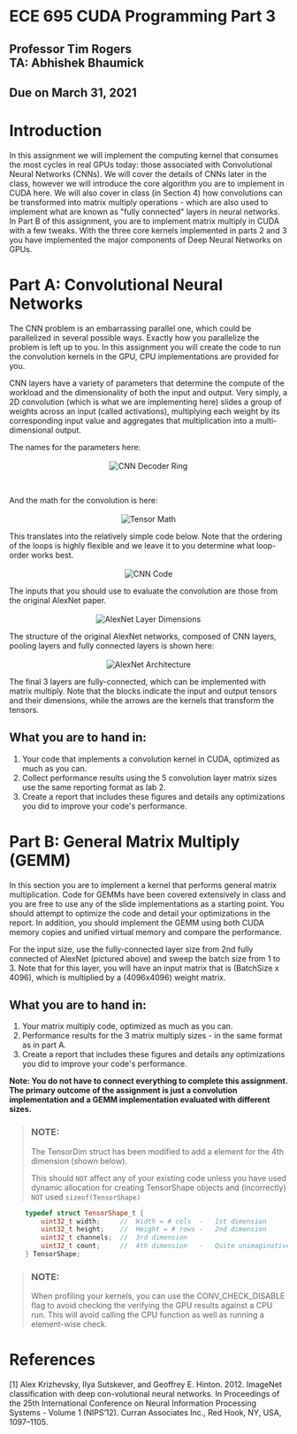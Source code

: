 
# ECE 695 CUDA Programming Part 3

## Professor Tim Rogers <br> TA: Abhishek Bhaumick

## Due on March 31, 2021


# Introduction


In this assignment we will implement the computing kernel that
consumes the most cycles in real GPUs today: those associated with Convolutional
Neural Networks (CNNs). We will cover the details of CNNs later in the class,
however we will introduce the core algorithm you are to implement in CUDA here.
We will also cover in class (in Section 4) how convolutions can be transformed
into matrix multiply operations - which are also used to implement what are
known as "fully connected" layers in neural networks.
In Part B of this assignment, you are to implement matrix multiply in
CUDA with a few tweaks. With the three core kernels implemented in parts 2 and 3
you have implemented the major components of Deep Neural Networks on GPUs.

# Part A: Convolutional Neural Networks

The CNN problem is an embarrassing parallel one, which could be parallelized in
several possible ways. Exactly how you parallelize the problem is left up to
you. In this assignment you will create the code to run the convolution kernels
in the GPU, CPU implementations are provided for you.


CNN layers have a variety of parameters that determine the compute of the
workload and the dimensionality of both the input and output. Very simply, a 2D
convolution (which is what we are implementing here) slides a group of weights
across an input (called activations), multiplying each weight by its
corresponding input value and aggregates that multiplication into a
multi-dimensional output.

The names for the parameters here:
<span style="display:block;text-align:center">\
    ![CNN Decoder Ring](./figs/decoder-ring.png)
</span>

<br>

And the math for the convolution is here:
<span style="display:block;text-align:center">\
    ![Tensor Math](./figs/tensor-compute.png)
</span>


This translates into the relatively simple code below. Note that the ordering
of the loops is highly flexible and we leave it to you determine what loop-order
works best.
<span style="display:block;text-align:center">\
    ![CNN Code](./figs/cnn-code.png)
</span>

The inputs that you should use to evaluate the convolution are those from the
original AlexNet paper.
<span style="display:block;text-align:center">\
    ![AlexNet Layer Dimensions](./figs/anet-table.png)
</span>

The structure of the original AlexNet networks, composed of CNN layers, pooling
layers and fully connected layers is shown here:
<span style="display:block;text-align:center">\
    ![AlexNet Architecture](./figs/alexnet.png)
</span>

The final 3 layers are fully-connected, which can be implemented with matrix
multiply. Note that the blocks indicate the input and output tensors and their
dimensions, while the arrows are the kernels that transform the tensors.

## What you are to hand in:

1. Your code that implements a convolution kernel in CUDA,
   optimized as much as you can.
1. Collect performance results using the 5 convolution layer matrix sizes use
   the same reporting format as lab 2.
1. Create a report that includes these figures and details any optimizations you
   did to improve your code's performance.


# Part B: General Matrix Multiply (GEMM)

In this section you are to implement a kernel that performs general matrix
multiplication. Code for GEMMs have been covered extensively in class and you
are free to use any of the slide implementations as a starting point. You should
attempt to optimize the code and detail your optimizations in the report.
In addition, you should implement the GEMM using both CUDA memory copies and unified
virtual memory and compare the performance.

For the input size, use the fully-connected layer size from 2nd fully connected
of AlexNet (pictured above) and sweep the batch size from 1 to 3.
Note that for this layer, you will have an input matrix that is 
(BatchSize x 4096), which is multiplied by a (4096x4096) weight matrix.


## What you are to hand in:

1. Your matrix multiply code, optimized as much as you can.
1. Performance results for the 3 matrix multiply sizes - in the same format as
   in part A.
1. Create a report that includes these figures and details any optimizations you
   did to improve your code's performance.

**Note: You do not have to connect everything to complete this assignment. The
primary outcome of the assignment is just a convolution implementation and a
GEMM implementation evaluated with different sizes.**

> ### NOTE:
>
> The TensorDim struct has been modified to add a element for the 4th dimension (shown below).
> 
> This should `NOT` affect any of your existing code unless you have used dynamic allocation for creating TensorShape objects and (incorrectly) `NOT` used `sizeof(TensorShape)`

```C++
	typedef struct TensorShape_t {
		uint32_t width;		//	Width = # cols	-	1st dimension
		uint32_t height;	//	Height = # rows	-	2nd dimension
		uint32_t channels;	//	3rd dimension
		uint32_t count;		//	4th dimension	-	Quite unimaginative .. I know
	} TensorShape;
```
> ### NOTE:
>
> When profiling your kernels, you can use the CONV_CHECK_DISABLE flag to avoid checking the verifying the GPU results against a CPU run. 
> This will avoid calling the CPU function as well as running a element-wise check.

# References

<a id="1">[1]</a>
Alex Krizhevsky, Ilya Sutskever, and Geoffrey E. Hinton. 2012. ImageNet classification with deep con-volutional neural networks. In Proceedings of the 25th International Conference on Neural Information Processing Systems - Volume 1 (NIPS’12). Curran Associates Inc., Red Hook, NY, USA, 1097–1105.
